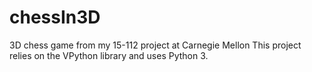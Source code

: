 # chessIn3D
3D chess game from my 15-112 project at Carnegie Mellon
This project relies on the VPython library and uses Python 3.
